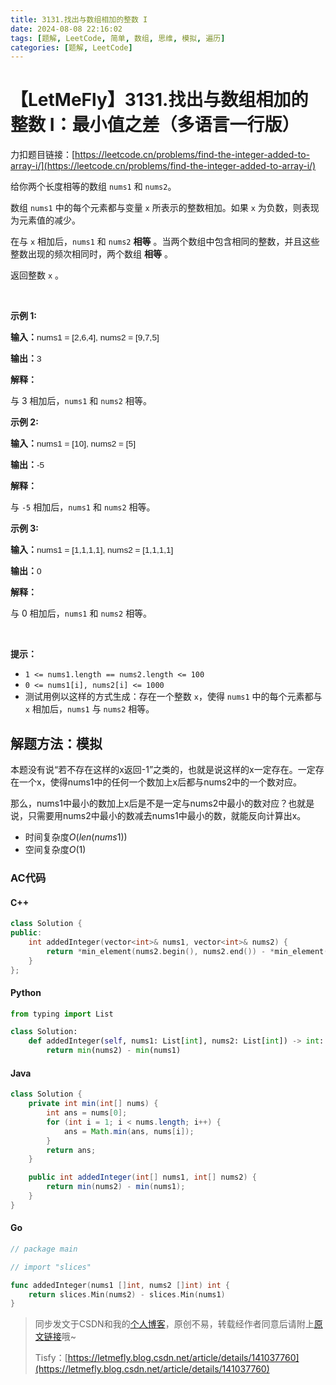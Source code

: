 ```yaml
---
title: 3131.找出与数组相加的整数 I
date: 2024-08-08 22:16:02
tags: [题解, LeetCode, 简单, 数组, 思维, 模拟, 遍历]
categories: [题解, LeetCode]
---
```


# 【LetMeFly】3131.找出与数组相加的整数 I：最小值之差（多语言一行版）

力扣题目链接：[https://leetcode.cn/problems/find-the-integer-added-to-array-i/](https://leetcode.cn/problems/find-the-integer-added-to-array-i/)

<p>给你两个长度相等的数组 <code>nums1</code> 和 <code>nums2</code>。</p>

<p>数组 <code>nums1</code> 中的每个元素都与变量 <code>x</code> 所表示的整数相加。如果 <code>x</code> 为负数，则表现为元素值的减少。</p>

<p>在与 <code>x</code> 相加后，<code>nums1</code> 和 <code>nums2</code> <strong>相等</strong> 。当两个数组中包含相同的整数，并且这些整数出现的频次相同时，两个数组 <strong>相等</strong> 。</p>

<p>返回整数 <code>x</code> 。</p>

<p>&nbsp;</p>

<p><strong class="example">示例 1:</strong></p>

<div class="example-block">
<p><strong>输入：</strong><span class="example-io" style="
    font-family: Menlo,sans-serif;
    font-size: 0.85rem;
">nums1 = [2,6,4], nums2 = [9,7,5]</span></p>

<p><strong>输出：</strong><span class="example-io" style="
    font-family: Menlo,sans-serif;
    font-size: 0.85rem;
">3</span></p>

<p><strong>解释：</strong></p>

<p>与 3 相加后，<code>nums1</code> 和 <code>nums2</code> 相等。</p>
</div>

<p><strong class="example">示例 2:</strong></p>

<div class="example-block">
<p><strong>输入：</strong><span class="example-io" style="
    font-family: Menlo,sans-serif;
    font-size: 0.85rem;
">nums1 = [10], nums2 = [5]</span></p>

<p><strong>输出：</strong><span class="example-io" style="
    font-family: Menlo,sans-serif;
    font-size: 0.85rem;
">-5</span></p>

<p><strong>解释：</strong></p>

<p>与 <code>-5</code> 相加后，<code>nums1</code> 和 <code>nums2</code> 相等。</p>
</div>

<p><strong class="example">示例 3:</strong></p>

<div class="example-block">
<p><strong>输入：</strong><span class="example-io" style="
    font-family: Menlo,sans-serif;
    font-size: 0.85rem;
">nums1 = [1,1,1,1], nums2 = [1,1,1,1]</span></p>

<p><strong>输出：</strong><span class="example-io" style="
    font-family: Menlo,sans-serif;
    font-size: 0.85rem;
">0</span></p>

<p><strong>解释：</strong></p>

<p>与 0 相加后，<code>nums1</code> 和 <code>nums2</code> 相等。</p>
</div>

<p>&nbsp;</p>

<p><strong>提示：</strong></p>

<ul>
	<li><code>1 &lt;= nums1.length == nums2.length &lt;= 100</code></li>
	<li><code>0 &lt;= nums1[i], nums2[i] &lt;= 1000</code></li>
	<li>测试用例以这样的方式生成：存在一个整数 <code>x</code>，使得 <code>nums1</code> 中的每个元素都与 <code>x</code> 相加后，<code>nums1</code> 与 <code>nums2</code> 相等。</li>
</ul>


    
## 解题方法：模拟

本题没有说“若不存在这样的x返回-1”之类的，也就是说这样的x一定存在。一定存在一个x，使得nums1中的任何一个数加上x后都与nums2中的一个数对应。

那么，nums1中最小的数加上x后是不是一定与nums2中最小的数对应？也就是说，只需要用nums2中最小的数减去nums1中最小的数，就能反向计算出x。

+ 时间复杂度$O(len(nums1))$
+ 空间复杂度$O(1)$

### AC代码

#### C++

```cpp
class Solution {
public:
    int addedInteger(vector<int>& nums1, vector<int>& nums2) {
        return *min_element(nums2.begin(), nums2.end()) - *min_element(nums1.begin(), nums1.end());
    }
};
```

#### Python

```python
from typing import List

class Solution:
    def addedInteger(self, nums1: List[int], nums2: List[int]) -> int:
        return min(nums2) - min(nums1)
```

#### Java

```java
class Solution {
    private int min(int[] nums) {
        int ans = nums[0];
        for (int i = 1; i < nums.length; i++) {
            ans = Math.min(ans, nums[i]);
        }
        return ans;
    }

    public int addedInteger(int[] nums1, int[] nums2) {
        return min(nums2) - min(nums1);
    }
}
```

#### Go

```go
// package main

// import "slices"

func addedInteger(nums1 []int, nums2 []int) int {
    return slices.Min(nums2) - slices.Min(nums1)
}
```

> 同步发文于CSDN和我的[个人博客](https://blog.letmefly.xyz/)，原创不易，转载经作者同意后请附上[原文链接](https://blog.letmefly.xyz/2024/08/08/LeetCode%203131.%E6%89%BE%E5%87%BA%E4%B8%8E%E6%95%B0%E7%BB%84%E7%9B%B8%E5%8A%A0%E7%9A%84%E6%95%B4%E6%95%B0I/)哦~
>
> Tisfy：[https://letmefly.blog.csdn.net/article/details/141037760](https://letmefly.blog.csdn.net/article/details/141037760)
